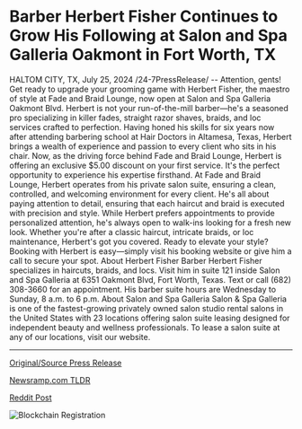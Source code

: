 # Barber Herbert Fisher Continues to Grow His Following at Salon and Spa Galleria Oakmont in Fort Worth, TX

HALTOM CITY, TX, July 25, 2024 /24-7PressRelease/ -- Attention, gents! Get ready to upgrade your grooming game with Herbert Fisher, the maestro of style at Fade and Braid Lounge, now open at Salon and Spa Galleria Oakmont Blvd. Herbert is not your run-of-the-mill barber—he's a seasoned pro specializing in killer fades, straight razor shaves, braids, and loc services crafted to perfection.  Having honed his skills for six years now after attending barbering school at Hair Doctors in Altamesa, Texas, Herbert brings a wealth of experience and passion to every client who sits in his chair. Now, as the driving force behind Fade and Braid Lounge, Herbert is offering an exclusive $5.00 discount on your first service. It's the perfect opportunity to experience his expertise firsthand.  At Fade and Braid Lounge, Herbert operates from his private salon suite, ensuring a clean, controlled, and welcoming environment for every client. He's all about paying attention to detail, ensuring that each haircut and braid is executed with precision and style.  While Herbert prefers appointments to provide personalized attention, he's always open to walk-ins looking for a fresh new look. Whether you're after a classic haircut, intricate braids, or loc maintenance, Herbert's got you covered.  Ready to elevate your style? Booking with Herbert is easy—simply visit his booking website or give him a call to secure your spot.  About Herbert Fisher Barber Herbert Fisher specializes in haircuts, braids, and locs. Visit him in suite 121 inside Salon and Spa Galleria at 6351 Oakmont Blvd, Fort Worth, Texas. Text or call (682) 308-3660 for an appointment. His barber suite hours are Wednesday to Sunday, 8 a.m. to 6 p.m.  About Salon and Spa Galleria Salon & Spa Galleria is one of the fastest-growing privately owned salon studio rental salons in the United States with 23 locations offering salon suite leasing designed for independent beauty and wellness professionals. To lease a salon suite at any of our locations, visit our website. 

---

[Original/Source Press Release](https://www.24-7pressrelease.com/press-release/512537/barber-herbert-fisher-continues-to-grow-his-following-at-salon-and-spa-galleria-oakmont-in-fort-worth-tx)
                    

[Newsramp.com TLDR](None) 



[Reddit Post](https://www.reddit.com/r/Business_NewsRamp/comments/1ebop6p/upgrade_your_grooming_game_with_herbert_fisher_at/) 



![Blockchain Registration](https://cdn.newsramp.app/24-7PressRelease/qrcode/247/25/duneNlp7.webp)